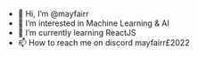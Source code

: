 - 👋 Hi, I’m @mayfairr
- 👀 I’m interested in Machine Learning & AI
- 🌱 I’m currently learning ReactJS
- 📫 How to reach me on discord mayfairr£2022

<!---
mayfairr/mayfairr is a ✨ special ✨ repository because its `README.md` (this file) appears on your GitHub profile.
You can click the Preview link to take a look at your changes.
--->

